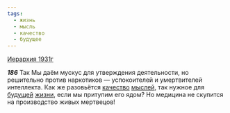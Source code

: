 ```yaml
---
tags:
  - жизнь
  - мысль
  - качество
  - будущее
---
```


[Иерархия 1931г](/agni/1931)

___186___
Так Мы даём мускус для утверждения деятельности, но решительно против наркотиков — успокоителей и умертвителей интеллекта. Как же разовьётся [качество](/tag/#качество) [мыслей](/tag/#мысль), так нужное для [будущей](/tag/#будущее) [жизни](/tag/#жизнь), если мы притупим его ядом? Но медицина не скупится на производство живых мертвецов!   

